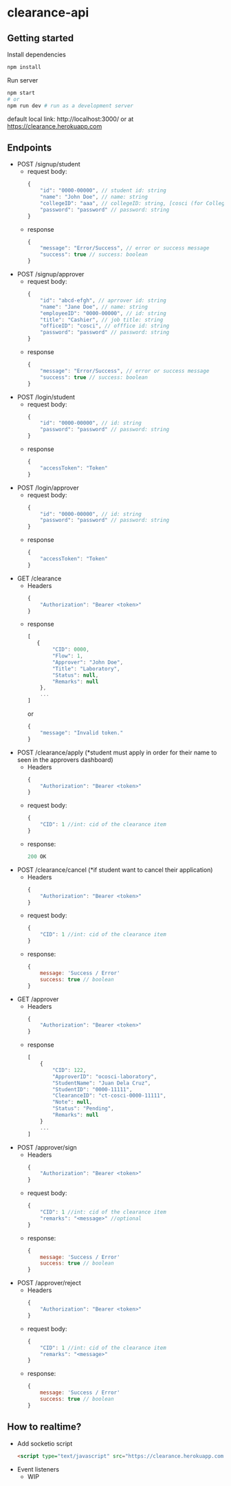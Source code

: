 # clearance-api

## Getting started
Install dependencies
```bash
npm install
```

Run server
```bash
npm start 
# or
npm run dev # run as a development server
```
default local link: http://localhost:3000/
or at https://clearance.herokuapp.com

## Endpoints
- POST  /signup/student
    - request body: 
        ```js
        {
            "id": "0000-00000", // student id: string
            "name": "John Doe", // name: string
            "collegeID": "aaa", // collegeID: string, [cosci (for College of Science), cosoc (Social Science), coaac (Arts and Communication), cosom (Management)]
            "password": "password" // password: string
        }
        ```
    - response
        ```js
        {
            "message": "Error/Success", // error or success message
            "success": true // success: boolean
        }
        ```
- POST /signup/approver
    - request body:
        ```js
        {
            "id": "abcd-efgh", // aprrover id: string
            "name": "Jane Doe", // name: string
            "employeeID": "0000-00000", // id: string
            "title": "Cashier", // job title: string
            "officeID": "cosci", // offfice id: string
            "password": "password" // password: string 
        }
        ```
    - response
        ```js
        {
            "message": "Error/Success", // error or success message
            "success": true // success: boolean
        }
        ```
- POST /login/student
    - request body:
        ```js
        {
            "id": "0000-00000", // id: string
            "password": "password" // password: string
        }
        ```
    - response
        ```js
        {
            "accessToken": "Token"
        }
        ```
- POST /login/approver
    - request body:
        ```js
        {
            "id": "0000-00000", // id: string
            "password": "password" // password: string
        }
        ```
    - response
        ```js
        {
            "accessToken": "Token"
        }
        ```
- GET /clearance
    - Headers
        ```js
        {
            "Authorization": "Bearer <token>"
        }
        ```
    - response
        ```js
        [
           {
                "CID": 0000,
                "Flow": 1,
                "Approver": "John Doe",
                "Title": "Laboratory",
                "Status": null,
                "Remarks": null
            }, 
            ...
        ]
        ```
        or
        ```js
        {
            "message": "Invalid token."
        }
        ```
- POST /clearance/apply (*student must apply in order for their name to seen in the approvers dashboard)
    - Headers
        ```js
        {
            "Authorization": "Bearer <token>"
        }
        ```
    - request body:
        ```js
        {
            "CID": 1 //int: cid of the clearance item
        }
        ```
    - response:
        ```js
        200 OK
        ```
- POST /clearance/cancel (*if student want to cancel their application)
    - Headers
        ```js
        {
            "Authorization": "Bearer <token>"
        }
        ```
    - request body:
        ```js
        {
            "CID": 1 //int: cid of the clearance item
        }
        ```
    - response:
        ```js
        {
            message: 'Success / Error'
            success: true // boolean
        }
        ```
- GET /approver
    - Headers
        ```js
        {
            "Authorization": "Bearer <token>"
        }
        ```
    - response
        ```js
        [
            {
                "CID": 122,
                "ApproverID": "ocosci-laboratory",
                "StudentName": "Juan Dela Cruz",
                "StudentID": "0000-11111",
                "ClearanceID": "ct-cosci-0000-11111",
                "Note": null,
                "Status": "Pending",
                "Remarks": null
            }
            ...
        ]
        ```
- POST /approver/sign
    - Headers
        ```js
        {
            "Authorization": "Bearer <token>"
        }
        ```
    - request body:
        ```js
        {
            "CID": 1 //int: cid of the clearance item
            "remarks": "<message>" //optional
        }
        ```
    - response:
        ```js
        {
            message: 'Success / Error'
            success: true // boolean
        }
        ```
- POST /approver/reject
    - Headers
        ```js
        {
            "Authorization": "Bearer <token>"
        }
        ```
    - request body:
        ```js
        {
            "CID": 1 //int: cid of the clearance item
            "remarks": "<message>"
        }
        ```
    - response:
        ```js
        {
            message: 'Success / Error'
            success: true // boolean
        }
        ```
## How to realtime?
- Add socketio script
    ```html
    <script type="text/javascript" src="https://clearance.herokuapp.com/socket.io/socket.io.js"></script>
    ```
- Event listeners
    - WIP
